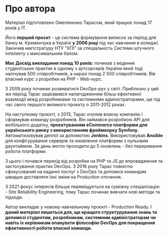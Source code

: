 # Про автора

Матеріал підготовлено Омеляненко Тарасом, який працює понад 17 років у IT.

Його **перший проєкт** - це система формування виписок за період для банку м. Кременчука в Україні **у 2006 році** під 
час навчання в коледжі. Закінчив магістратуру НТУ "ХПІ" за спеціальність Системи штучного інтелекту з максимальним балом.

**Має Досвід викладання понад 10 років:** починав з ведення студентських практик в одному з аутсорсерів України який 
тоді налічував 500 співробітників, а наразі понад 2 500 співробітників. Вів власний курс з розробки на PHP - Web-курс. 

З 2009 року починає розвиватися DevOps-рух у світі. Приблизно у цей же період Тарас зацікавився налагодженням більш 
ефективної взаємодії міжд розробниками та системними адміністраторами, ще під час свого першого великого проєкту о 
2011-2012 роках.

На наступному проєкті, з 2013, Тарас очолив власну компанію і сформував команду розробників. Він займався 
розробкою API для мобільного додатку, **проєктуванням eCommerce платформи для українського ринку з використанням
фреймворку Symfony.** Автоматизовував деплої за допомогою **Jenkins**. Використовував **Ansible** для конфігурування
серверів та оновлення платформи з нульовим даунтаймом. За день могло проходити до 5 оновлень - без переривання роботи 
платформи.

З цього і почався перехід від розробки на PHP та JS до впровадження та застосування практик DevOps. З 2018 року Тарас 
повністю сфокусований на наданні послуг з DevOps та допомозі командам швидше доставляти їхні зміни на Production 
оточення.

З 2021 фокус інтересів більше переміщується на суміжну спеціалізацію - Site Reliability Engineering, тому Тарас починає 
вивчати нові методи та підходи. 

Автор викладає у новому навчальному проєкті - Production Ready. І **даний матеріал пишеться для, ще кращого 
структурування знань та допомозі студентам, розробникам, системним адміністраторам чи навіть їх керівникам опанувати 
філософію DevOps для покращення ефективності роботи власної команди.**